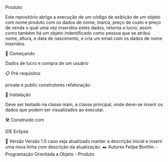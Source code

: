 Produto:

Este repositório abriga a execução de um código de exibição de um objeto com nome produto com os dados de nome, marca, preço de custo e preço de venda o qual uma vez inseridos estes dados, retorna o lucro; 
assim como também há um objeto indentificado como pessoa que se atribui nome, altura, e data de nascimento, e cria um email com os dados de nome inseridos.


🚀 Começando

Dados de lucro e compra de um usuário


📋 Pré-requisitos

private e public
construtores
refatoração


🔧 Instalação

Deve ser testado na classe main, a classe principal, onde deve-se inserir os dados que podem ser visualizados ao executar.


🛠️ Construído com

IDE Eclipse


📌 Versão
Versão 1.0 caso seja atualizado manter a descrição inicial e inserir uma nova linha com descrição da atualização.
✒️ Autores
Felipe Bonfim - Programação Orientada a Objeto - Produto
